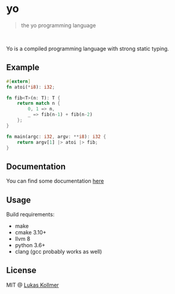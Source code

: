 # yo
> the yo programming language

<br>

Yo is a compiled programming language with strong static typing.

## Example

```rust
#[extern]
fn atoi(*i8): i32;

fn fib<T>(n: T): T {
    return match n {
        0, 1 => n,
        _ => fib(n-1) + fib(n-2)
    };
}

fn main(argc: i32, argv: **i8): i32 {
    return argv[1] |> atoi |> fib;
}
```


## Documentation
You can find some documentation [here](https://yo.lukaskollmer.me)


## Usage
Build requirements:
- make
- cmake 3.10+
- llvm 8
- python 3.6+
- clang (gcc probably works as well)


## License
MIT @ [Lukas Kollmer](https://lukaskollmer.me)

